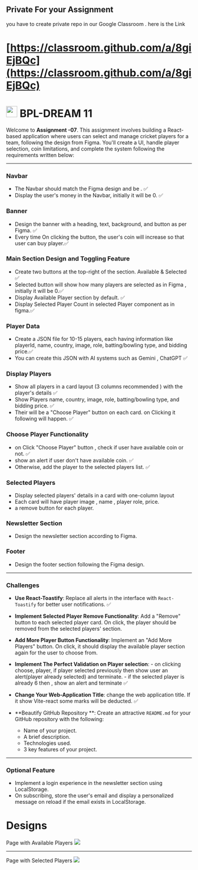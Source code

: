 ## Private For your Assignment

you have to create private repo in our Google Classroom . here is the Link

# [https://classroom.github.com/a/8giEjBQc](https://classroom.github.com/a/8giEjBQc)

# <img width="30px" src="assets/logo.png"/> BPL-DREAM 11

Welcome to **Assignment -07**. This assignment involves building a React-based application where users can select and manage cricket players for a team, following the design from Figma. You'll create a UI, handle player selection, coin limitations, and complete the system following the requirements written below:

---

### Navbar

- The Navbar should match the Figma design and be . ✅
- Display the user's money in the Navbar, initially it will be 0. ✅

### Banner

- Design the banner with a heading, text, background, and button as per Figma. ✅
- Every time On clicking the button, the user's coin will increase so that user can buy player.✅

### Main Section Design and Toggling Feature

- Create two buttons at the top-right of the section. Available & Selected ✅
- Selected button will show how many players are selected as in Figma , initially it will be 0.✅
- Display Available Player section by default. ✅
- Display Selected Player Count in selected Player component as in figma.✅

### Player Data

- Create a JSON file for 10-15 players, each having information like playerId, name, country, image, role, batting/bowling type, and bidding price.✅
- You can create this JSON with AI systems such as Gemini , ChatGPT ✅

### Display Players

- Show all players in a card layout (3 columns recommended ) with the player's details ✅
- Show Players name, country, image, role, batting/bowling type, and bidding price. ✅
- Their will be a "Choose Player" button on each card. on Clicking it following will happen. ✅

### Choose Player Functionality

- on Click "Choose Player" button , check if user have available coin or not. ✅
- show an alert if user don't have available coin. ✅
- Otherwise, add the player to the selected players list. ✅

### Selected Players

- Display selected players' details in a card with one-column layout
- Each card will have player image , name , player role, price.
- a remove button for each player.

### Newsletter Section

- Design the newsletter section according to Figma.

### Footer

- Design the footer section following the Figma design.

---

### Challenges

- **Use React-Toastify**:
  Replace all alerts in the interface with `React-Toastify` for better user notifications. ✅

- **Implement Selected Player Remove Functionality**:
  Add a "Remove" button to each selected player card. On click, the player should be removed from the selected players' section.

- **Add More Player Button Functionality**:
  Implement an "Add More Players" button. On click, it should display the available player section again for the user to choose from.

- **Implement The Perfect Validation on Player selection**: - on clicking choose, player, if player selected previously then show user an alert(player already selected) and terminate. - if the selected player is already 6 then , show an alert and terminate ✅
- **Change Your Web-Application Title**:
  change the web application title. If it show Vite-react some marks will be deducted. ✅

- **Beautify GitHub Repository **:
  Create an attractive `README.md` for your GitHub repository with the following:
  - Name of your project.
  - A brief description.
  - Technologies used.
  - 3 key features of your project.

---

### Optional Feature

- Implement a login experience in the newsletter section using LocalStorage.
- On subscribing, store the user's email and display a personalized message on reload if the email exists in LocalStorage.

# Designs

Page with Available Players
<img src="application-design/main.jpg"/>

<hr/>
Page with Selected Players
<img src="application-design/main-2.jpg"/>
